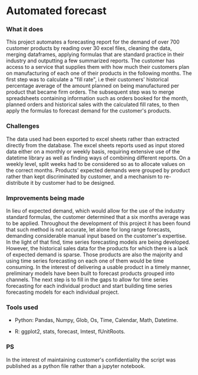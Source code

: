 # Automated forecast

### What it does

This project automates a forecasting report for the demand of over 700 customer products by reading over 30 excel files, cleaning the data, merging dataframes, applying formulas that are standard practice in their industry and outputting a few summarized reports. The customer has access to a service that supplies them with how much their customers plan on manufacturing of each one of their products in the following months. The first step was to calculate a "fill rate", i.e their customers' historical percentage average of the amount planned on being manufactured per product that became firm orders. The subsequent step was to merge spreadsheets containing information such as orders booked for the month, planned orders and historical sales with the calculated fill rates, to then apply the formulas to forecast demand for the customer's products.

### Challenges

The data used had been exported to excel sheets rather than extracted directly from the database. The excel sheets reports used as input stored data either on a monthly or weekly basis, requiring extensive use of the datetime library as well as finding ways of combining different reports. On a weekly level, split weeks had to be considered so as to allocate values on the correct months. Products' expected demands were grouped by product rather than kept discriminated by customer, and a mechanism to re-distribute it by customer had to be designed.

### Improvements being made

In lieu of expected demand, which would allow for the use of the industry standard formulas, the customer determined that a six months average was to be applied. Throughout the development of this project it has been found that such method is not accurate, let alone for long range forecasts, demanding considerable manual input based on the customer's expertise. In the light of that find, time series forecasting models are being developed. However, the historical sales data for the products for which there is a lack of expected demand is sparse. Those products are also the majority and using time series forecasting on each one of them would be time consuming. In the interest of delivering a usable product in a timely manner, preliminary models have been built to forecast products grouped into channels. The next step is to fill in the gaps to allow for time series forecasting for each individual product and start building time series forecasting models for each individual project.

### Tools used

- Python: Pandas, Numpy, Glob, Os, Time, Calendar, Math, Datetime.

- R: ggplot2, stats, forecast, lmtest, fUnitRoots.

### PS

In the interest of maintaining customer's confidentiality the script was published as a python file rather than a jupyter notebook.

